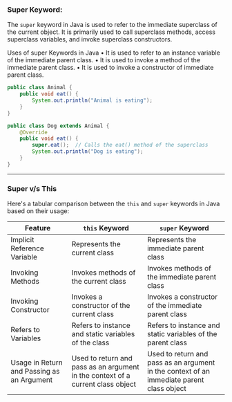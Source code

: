 
###  Super Keyword:

The `super` keyword in Java is used to refer to the immediate superclass of the current object. It is primarily used to call superclass methods, access superclass variables, and invoke superclass constructors.

Uses of super Keywords in Java
• It is used to refer to an instance variable of the immediate parent class.
• It is used to invoke a method of the immediate parent class.
• It is used to invoke a constructor of immediate parent class.

```java
public class Animal {
    public void eat() {
        System.out.println("Animal is eating");
    }
}

public class Dog extends Animal {
    @Override
    public void eat() {
        super.eat();  // Calls the eat() method of the superclass
        System.out.println("Dog is eating");
    }
}
```

---
### Super v/s This 

Here's a tabular comparison between the `this` and `super` keywords in Java based on their usage:

| Feature                                     | `this` Keyword                                       | `super` Keyword                                             |
|---------------------------------------------|-------------------------------------------------------|--------------------------------------------------------------|
| Implicit Reference Variable                 | Represents the current class                          | Represents the immediate parent class                        |
| Invoking Methods                            | Invokes methods of the current class                  | Invokes methods of the immediate parent class                |
| Invoking Constructor                        | Invokes a constructor of the current class            | Invokes a constructor of the immediate parent class          |
| Refers to Variables                         | Refers to instance and static variables of the class  | Refers to instance and static variables of the parent class  |
| Usage in Return and Passing as an Argument  | Used to return and pass as an argument in the context of a current class object  | Used to return and pass as an argument in the context of an immediate parent class object  |

